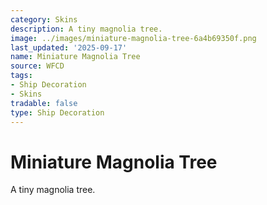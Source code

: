 ```yaml
---
category: Skins
description: A tiny magnolia tree.
image: ../images/miniature-magnolia-tree-6a4b69350f.png
last_updated: '2025-09-17'
name: Miniature Magnolia Tree
source: WFCD
tags:
- Ship Decoration
- Skins
tradable: false
type: Ship Decoration
---
```


# Miniature Magnolia Tree

A tiny magnolia tree.

